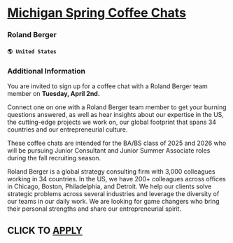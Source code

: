 # [Michigan Spring Coffee Chats](https://www.remotewlb.com/apply/michigan-spring-coffee-chats)  
### Roland Berger  
#### `🌎 United States`  

### Additional Information

You are invited to sign up for a coffee chat with a Roland Berger team member on **Tuesday, April 2nd.**

Connect one on one with a Roland Berger team member to get your burning questions answered, as well as hear insights about our expertise in the US, the cutting-edge projects we work on, our global footprint that spans 34 countries and our entrepreneurial culture.

These coffee chats are intended for the BA/BS class of 2025 and 2026 who will be pursuing Junior Consultant and Junior Summer Associate roles during the fall recruiting season.

Roland Berger is a global strategy consulting firm with 3,000 colleagues working in 34 countries. In the US, we have 200+ colleagues across offices in Chicago, Boston, Philadelphia, and Detroit. We help our clients solve strategic problems across several industries and leverage the diversity of our teams in our daily work. We are looking for game changers who bring their personal strengths and share our entrepreneurial spirit.

  
## CLICK TO [APPLY](https://www.remotewlb.com/apply/michigan-spring-coffee-chats)

